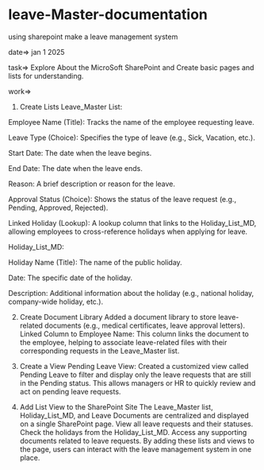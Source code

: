 # leave-Master-documentation
using sharepoint make a leave management system



date=> jan 1 2025


task=> Explore About the MicroSoft SharePoint and Create basic pages and lists for understanding.

work=>

1. Create Lists
Leave_Master List:

Employee Name (Title): Tracks the name of the employee requesting leave.

Leave Type (Choice): Specifies the type of leave (e.g., Sick, Vacation, etc.).

Start Date: The date when the leave begins.

End Date: The date when the leave ends.

Reason: A brief description or reason for the leave.

Approval Status (Choice): Shows the status of the leave request (e.g., Pending, Approved, Rejected).

Linked Holiday (Lookup): A lookup column that links to the Holiday_List_MD, allowing employees to cross-reference holidays when applying for leave.

Holiday_List_MD:

Holiday Name (Title): The name of the public holiday.

Date: The specific date of the holiday.

Description: Additional information about the holiday (e.g., national holiday, company-wide holiday, etc.).


2. Create Document Library
Added a document library to store leave-related documents (e.g., medical certificates, leave approval letters).
Linked Column to Employee Name: This column links the document to the employee, helping to associate leave-related files with their corresponding requests in the Leave_Master list.


3. Create a View
Pending Leave View: Created a customized view called Pending Leave to filter and display only the leave requests that are still in the Pending status. This allows managers or HR to quickly review and act on pending leave requests.


4. Add List View to the SharePoint Site
The Leave_Master list, Holiday_List_MD, and Leave Documents are centralized and displayed on a single SharePoint page.
View all leave requests and their statuses.
Check the holidays from the Holiday_List_MD.
Access any supporting documents related to leave requests.
By adding these lists and views to the page, users can interact with the leave management system in one place.

